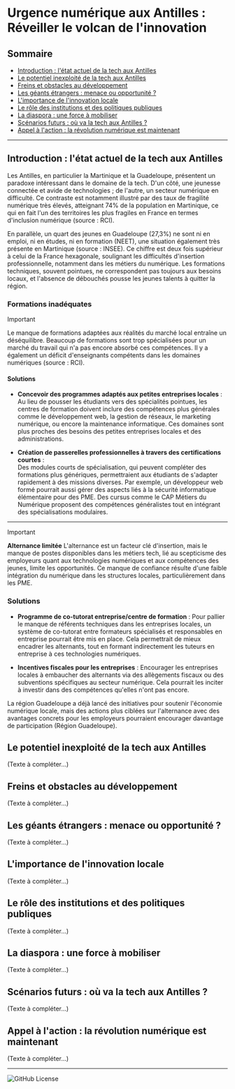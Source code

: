 # Urgence numérique aux Antilles : Réveiller le volcan de l'innovation

## Sommaire

- [Introduction : l'état actuel de la tech aux Antilles](#introduction--létat-actuel-de-la-tech-aux-antilles)
- [Le potentiel inexploité de la tech aux Antilles](#le-potentiel-inexploité-de-la-tech-aux-antilles)
- [Freins et obstacles au développement](#freins-et-obstacles-au-développement)
- [Les géants étrangers : menace ou opportunité ?](#les-géants-étrangers--menace-ou-opportunité-)
- [L'importance de l'innovation locale](#limportance-de-linnovation-locale)
- [Le rôle des institutions et des politiques publiques](#le-rôle-des-institutions-et-des-politiques-publiques)
- [La diaspora : une force à mobiliser](#la-diaspora--une-force-à-mobiliser)
- [Scénarios futurs : où va la tech aux Antilles ?](#scénarios-futurs--où-va-la-tech-aux-antilles-)
- [Appel à l'action : la révolution numérique est maintenant](#appel-à-laction--la-révolution-numérique-est-maintenant)

---

## Introduction : l'état actuel de la tech aux Antilles

Les Antilles, en particulier la Martinique et la Guadeloupe, présentent un paradoxe intéressant dans le domaine de la tech. D'un côté, une jeunesse connectée et avide de technologies ; de l'autre, un secteur numérique en difficulté. Ce contraste est notamment illustré par des taux de fragilité numérique très élevés, atteignant 74% de la population en Martinique, ce qui en fait l'un des territoires les plus fragiles en France en termes d'inclusion numérique (source : RCI).

En parallèle, un quart des jeunes en Guadeloupe (27,3%) ne sont ni en emploi, ni en études, ni en formation (NEET), une situation également très présente en Martinique (source : INSEE). Ce chiffre est deux fois supérieur à celui de la France hexagonale, soulignant les difficultés d'insertion professionnelle, notamment dans les métiers du numérique. Les formations techniques, souvent pointues, ne correspondent pas toujours aux besoins locaux, et l'absence de débouchés pousse les jeunes talents à quitter la région.

### Formations inadéquates

> [!IMPORTANT]
> Le manque de formations adaptées aux réalités du marché local entraîne un déséquilibre. Beaucoup de formations sont trop spécialisées pour un marché du travail qui n'a pas encore absorbé ces compétences. Il y a également un déficit d'enseignants compétents dans les domaines numériques (source : RCI).

#### Solutions

- **Concevoir des programmes adaptés aux petites entreprises locales** :  
Au lieu de pousser les étudiants vers des spécialités pointues, les centres de formation doivent inclure des compétences plus générales comme le développement web, la gestion de réseaux, le marketing numérique, ou encore la maintenance informatique. Ces domaines sont plus proches des besoins des petites entreprises locales et des administrations.

- **Création de passerelles professionnelles à travers des certifications courtes** :  
Des modules courts de spécialisation, qui peuvent compléter des formations plus génériques, permettraient aux étudiants de s'adapter rapidement à des missions diverses. Par exemple, un développeur web formé pourrait aussi gérer des aspects liés à la sécurité informatique élémentaire pour des PME. Des cursus comme le CAP Métiers du Numérique proposent des compétences généralistes tout en intégrant des spécialisations modulaires.
 
---

> [!IMPORTANT]
> **Alternance limitée**
> L'alternance est un facteur clé d'insertion, mais le manque de postes disponibles dans les métiers tech, lié au scepticisme des employeurs quant aux technologies numériques et aux compétences des jeunes, limite les opportunités. Ce manque de confiance résulte d'une faible intégration du numérique dans les structures locales, particulièrement dans les PME.

### Solutions

- **Programme de co-tutorat entreprise/centre de formation** : Pour pallier le manque de référents techniques dans les entreprises locales, un système de co-tutorat entre formateurs spécialisés et responsables en entreprise pourrait être mis en place. Cela permettrait de mieux encadrer les alternants, tout en formant indirectement les tuteurs en entreprise à ces technologies numériques.

- **Incentives fiscales pour les entreprises** : Encourager les entreprises locales à embaucher des alternants via des allègements fiscaux ou des subventions spécifiques au secteur numérique. Cela pourrait les inciter à investir dans des compétences qu'elles n'ont pas encore.

La région Guadeloupe a déjà lancé des initiatives pour soutenir l'économie numérique locale, mais des actions plus ciblées sur l'alternance avec des avantages concrets pour les employeurs pourraient encourager davantage de participation​ (Région Guadeloupe).


## Le potentiel inexploité de la tech aux Antilles

(Texte à compléter...)

## Freins et obstacles au développement

(Texte à compléter...)

## Les géants étrangers : menace ou opportunité ?

(Texte à compléter...)

## L'importance de l'innovation locale

(Texte à compléter...)

## Le rôle des institutions et des politiques publiques

(Texte à compléter...)

## La diaspora : une force à mobiliser

(Texte à compléter...)

## Scénarios futurs : où va la tech aux Antilles ?

(Texte à compléter...)

## Appel à l'action : la révolution numérique est maintenant

(Texte à compléter...)



--- 

![GitHub License](https://img.shields.io/github/license/webmonster97/economie-tech%20)
